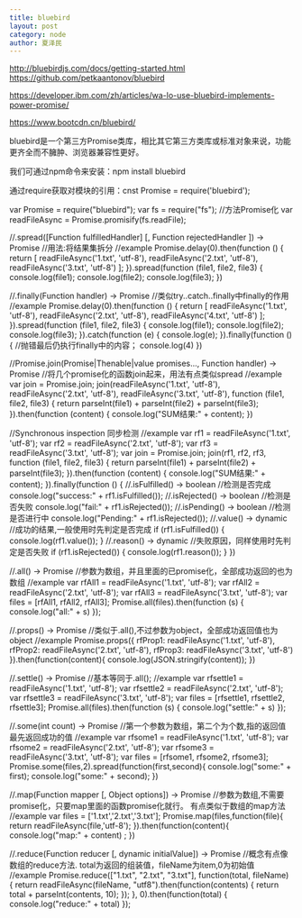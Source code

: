 ```yaml
---
title: bluebird
layout: post
category: node
author: 夏泽民
---
```

http://bluebirdjs.com/docs/getting-started.html
https://github.com/petkaantonov/bluebird

https://developer.ibm.com/zh/articles/wa-lo-use-bluebird-implements-power-promise/

https://www.bootcdn.cn/bluebird/
<!-- more -->

bluebird是一个第三方Promise类库，相比其它第三方类库或标准对象来说，功能更齐全而不臃肿、浏览器兼容性更好。

我们可通过npm命令来安装：npm install bluebird

通过require获取对模块的引用：cnst Promise = require('bluebird');

var Promise = require("bluebird");
var fs = require("fs");
//方法Promise化
var readFileAsync = Promise.promisify(fs.readFile);

//.spread([Function fulfilledHandler] [, Function rejectedHandler ]) -> Promise
//用法:将结果集拆分
//example
Promise.delay(0).then(function () {
    return [
        readFileAsync('1.txt', 'utf-8'),
        readFileAsync('2.txt', 'utf-8'),
        readFileAsync('3.txt', 'utf-8')
    ];
}).spread(function (file1, file2, file3) {
    console.log(file1);
    console.log(file2);
    console.log(file3);
})

//.finally(Function handler) -> Promise
//类似try..catch..finally中finally的作用
//example
Promise.delay(0).then(function () {
    return [
        readFileAsync('1.txt', 'utf-8'),
        readFileAsync('2.txt', 'utf-8'),
        readFileAsync('4.txt', 'utf-8')
    ];
}).spread(function (file1, file2, file3) {
    console.log(file1);
    console.log(file2);
    console.log(file3);
}).catch(function (e) {
    console.log(e);
}).finally(function () {
    //抛错最后仍执行finally中的内容；
    console.log(4)
})

//Promise.join(Promise|Thenable|value promises..., Function handler) -> Promise
//将几个promise化的函数join起来，用法有点类似spread
//example
var join = Promise.join;
join(readFileAsync('1.txt', 'utf-8'),
    readFileAsync('2.txt', 'utf-8'),
    readFileAsync('3.txt', 'utf-8'), function (file1, file2, file3) {
        return parseInt(file1) + parseInt(file2) + parseInt(file3);
    }).then(function (content) {
        console.log("SUM结果:" + content);
    })

//Synchronous inspection 同步检测
//example
var rf1 = readFileAsync('1.txt', 'utf-8');
var rf2 = readFileAsync('2.txt', 'utf-8');
var rf3 = readFileAsync('3.txt', 'utf-8');
var join = Promise.join;
join(rf1, rf2, rf3, function (file1, file2, file3) {
    return parseInt(file1) + parseInt(file2) + parseInt(file3);
}).then(function (content) {
    console.log("SUM结果:" + content);
}).finally(function () {
    //.isFulfilled() -> boolean
    //检测是否完成
    console.log("success:" + rf1.isFulfilled());
    //.isRejected() -> boolean
    //检测是否失败
    console.log("fail:" + rf1.isRejected());
    //.isPending() -> boolean
    //检测是否进行中
    console.log("Pending:" + rf1.isRejected());
    //.value() -> dynamic
    //成功的结果,一般使用时先判定是否完成
    if (rf1.isFulfilled()) {
        console.log(rf1.value());
    }
    //.reason() -> dynamic
    //失败原因，同样使用时先判定是否失败
    if (rf1.isRejected()) {
        console.log(rf1.reason());
    }
})

//.all() -> Promise
//参数为数组，并且里面的已promise化，全部成功返回的也为数组
//example
var rfAll1 = readFileAsync('1.txt', 'utf-8');
var rfAll2 = readFileAsync('2.txt', 'utf-8');
var rfAll3 = readFileAsync('3.txt', 'utf-8');
var files = [rfAll1, rfAll2, rfAll3];
Promise.all(files).then(function (s) { console.log("all:" + s) });

//.props() -> Promise
//类似于.all(),不过参数为object，全部成功返回值也为object
//example
Promise.props({
    rfProp1: readFileAsync('1.txt', 'utf-8'),
    rfProp2: readFileAsync('2.txt', 'utf-8'),
    rfProp3: readFileAsync('3.txt', 'utf-8')
}).then(function(content){
    console.log(JSON.stringify(content));
})

//.settle() -> Promise
//基本等同于.all();
//example
var rfsettle1 = readFileAsync('1.txt', 'utf-8');
var rfsettle2 = readFileAsync('2.txt', 'utf-8');
var rfsettle3 = readFileAsync('3.txt', 'utf-8');
var files = [rfsettle1, rfsettle2, rfsettle3];
Promise.all(files).then(function (s) { console.log("settle:" + s) });

//.some(int count) -> Promise
//第一个参数为数组，第二个为个数,指的返回值最先返回成功的值
//example
var rfsome1 = readFileAsync('1.txt', 'utf-8');
var rfsome2 = readFileAsync('2.txt', 'utf-8');
var rfsome3 = readFileAsync('3.txt', 'utf-8');
var files = [rfsome1, rfsome2, rfsome3];
Promise.some(files,2).spread(function(first,second){
    console.log("some:" + first);
    console.log("some:" + second);
})

//.map(Function mapper [, Object options]) -> Promise
//参数为数组,不需要promise化，只要map里面的函数promise化就行。 有点类似于数组的map方法
//example
var files = ['1.txt','2.txt','3.txt'];
Promise.map(files,function(file){
    return readFileAsync(file,'utf-8');
}).then(function(content){
    console.log("map:" + content) ;
})

//.reduce(Function reducer [, dynamic initialValue]) -> Promise
//概念有点像数组的reduce方法.   total为返回的组装值，fileName为item,0为初始值
//example
Promise.reduce(["1.txt", "2.txt", "3.txt"], function(total, fileName) {
    return readFileAsync(fileName, "utf8").then(function(contents) {
        return total + parseInt(contents, 10);
    });
}, 0).then(function(total) {
    console.log("reduce:" + total)
});
